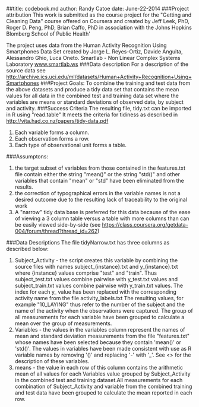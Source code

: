 ##title: codebook.md
author: Randy Catoe
date: June-22-2014
###Project attribution
This work is submitted as the course project for  the "Getting and Cleaning Data" course offered on Coursera and created by Jeff Leek, PhD, Roger D. Peng, PhD, Brian Caffo, PhD in association with the Johns Hopkins Blomberg School of Public Health'</P>
The project uses data from the Human Activity Recognition Using Smartphones Data Set created by Jorge L. Reyes-Ortiz, Davide Anguita, Alessandro Ghio, Luca Oneto.
Smartlab - Non Linear Complex Systems Laboratory
www.smartlab.ws 
###Data description
For a description of the source data see http://archive.ics.uci.edu/ml/datasets/Human+Activity+Recognition+Using+Smartphones
###Project Goals:
To combine the training and test data from the above datasets and produce a tidy data set that contains the mean values for all data in the combined test and training data set where the variables are means or standard deviations of observed data, by subject and activity. 
###Success Criteria
The resulting file, tidy.txt can be imported in R using "read.table" It meets the criteria for tidiness as described in http://vita.had.co.nz/papers/tidy-data.pdf

  1. Each variable forms a column.
  2. Each observation forms a row.
  3. Each type of observational unit forms a table.
  
###Assumptons:
  1. the target subset of variables from those contained in the features.txt file contain either the string "mean()" or the string "std()" and other variables that contain "mean" or "std" have been eliminated from the results.
  2. the correction of typographical errors in the variable names is not a desired outcome due to the resulting lack of traceability to the original work
  3. A "narrow" tidy data base is preferred for this data because of the ease of viewing a 3 column table versus a table with more columns than can be easily viewed side-by-side (see https://class.coursera.org/getdata-004/forum/thread?thread_id=262)

###Data Descriptions
The file tidyNarrow.txt has three columns as described below:

1. Subject_Activity - the script creates this variable by combining the source files with names subject_{instance}.txt and y_{instance}.txt where {instance} values comprise "test" and "train". Thus subject_test.txt values combine pairwise with y_test.txt values and subject_train.txt values combine pairwise with y_train.txt values. The index for each y_<instance> value has been replaced with the corresponding activity name from the file activity_labels.txt The resulting values, for example "10_LAYING" thus refer to the number of the subject and the name of the activity when the observations were captured. The group of all measurements for each variable have been grouped to calculate a mean over the group of measurements.
2. Variables - the values in the variables column represent the names of mean and standard deviation measurements from the file "features.txt" whose names have been selected because they contain 'mean()' or 'std()'. The values in variables have been made consistent with use as R variable names by removing '()' and replacing '-' with '_'. See <> for the description of these variables.
3. means - the value in each row of this column contains the arithmetic mean of all values for each Variables value grouped by Subject_Activity in the combined test and training dataset.All measurements for each combination of Subject_Activity and variable from the combined training and test data have been grouped to calculate the mean reported in each row.
